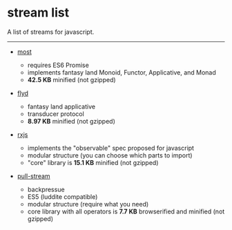 # stream list

A list of streams for javascript. 

---------------------------

* [most](https://github.com/cujojs/most)
  * requires ES6 Promise
  * implements fantasy land Monoid, Functor, Applicative, and Monad
  * **42.5 KB** minified (not gzipped)

* [flyd](https://github.com/paldepind/flyd)
  * fantasy land applicative
  * transducer protocol
  * **8.97 KB** minified (not gzipped)

* [rxjs](https://github.com/Reactive-Extensions/RxJS)
  * implements the "observable" spec proposed for javascript
  * modular structure (you can choose which parts to import)
  * "core" library is **15.1 KB** minified (not gzipped)

* [pull-stream](https://github.com/pull-stream/pull-stream)
  * backpressue
  * ES5 (luddite compatible)
  * modular structure (require what you need)
  * core library with all operators is **7.7 KB** browserified and minified (not gzipped)

